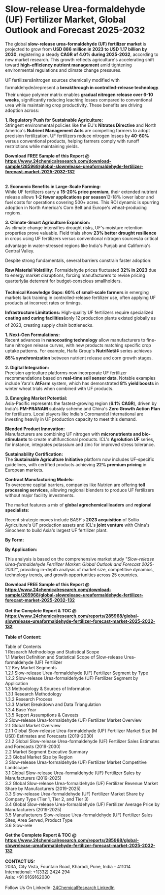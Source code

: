 <h1>Slow-release Urea-formaldehyde (UF) Fertilizer Market, Global Outlook and Forecast 2025-2032</h1><p>The global <strong>slow-release urea-formaldehyde (UF) fertilizer market</strong> is projected to grow from <strong>USD 886 million in 2023 to USD 1.17 billion by 2030</strong>, registering a steady <strong>CAGR of 4.0% during 2025-2032</strong>, according to new market research. This growth reflects agriculture's accelerating shift toward <strong>high-efficiency nutrient management</strong> amid tightening environmental regulations and climate change pressures.</p><p>UF fertilizersânitrogen sources chemically modified with formaldehydeârepresent a <strong>breakthrough in controlled-release technology</strong>. Their unique polymer matrix enables <strong>gradual nitrogen release over 6-10 weeks</strong>, significantly reducing leaching losses compared to conventional urea while maintaining crop productivity. These benefits are driving adoption across:</p><p><strong>1. Regulatory Push for Sustainable Agriculture:</strong><br>
Stringent environmental policies like the EU's <strong>Nitrates Directive</strong> and North America's <strong>Nutrient Management Acts</strong> are compelling farmers to adopt precision fertilization. UF fertilizers reduce nitrogen losses by <strong>40-60%</strong> versus conventional products, helping farmers comply with runoff restrictions while maintaining yields.</p><div><b>Download FREE Sample of this Report @ 
            <a href="https://www.24chemicalresearch.com/download-sample/285968/global-slowrelease-ureaformaldehyde-fertilizer-forecast-market-2025-2032-132">
            https://www.24chemicalresearch.com/download-sample/285968/global-slowrelease-ureaformaldehyde-fertilizer-forecast-market-2025-2032-132</a></b></div><br><p><strong>2. Economic Benefits in Large-Scale Farming:</strong><br>
While UF fertilizers carry a <strong>15-20% price premium</strong>, their extended nutrient release allows <strong>1-2 fewer applications per season</strong>12-18% lower labor and fuel costs for operations covering 500+ acres. This ROI dynamic is spurring adoption in North America's Corn Belt and Europe's wheat-producing regions.</p><p><strong>3. Climate-Smart Agriculture Expansion:</strong><br>
As climate change intensifies drought risks, UF's moisture retention properties prove valuable. Field trials show <strong>23% better drought resilience</strong> in crops using UF fertilizers versus conventional nitrogen sourcesâa critical advantage in water-stressed regions like India's Punjab and California's Central Valley.</p><p>Despite strong fundamentals, several barriers constrain faster adoption:</p><p><strong>Raw Material Volatility:</strong> Formaldehyde prices fluctuated <strong>32% in 2023</strong> due to energy market disruptions, forcing manufacturers to revise pricing quarterlyâa deterrent for budget-conscious smallholders.</p><p><strong>Technical Knowledge Gaps:</strong> <strong>60% of small-scale farmers</strong> in emerging markets lack training in controlled-release fertilizer use, often applying UF products at incorrect rates or timings.</p><p><strong>Infrastructure Limitations:</strong> High-quality UF fertilizers require specialized <strong>coating and curing facilities</strong>âonly 12 production plants existed globally as of 2023, creating supply chain bottlenecks.</p><p><strong>1. Next-Gen Formulations:</strong><br>
Recent advances in <strong>nanocoating technology</strong> allow manufacturers to fine-tune nitrogen release curves, with new products matching specific crop uptake patterns. For example, Haifa Group's <strong>NutriNetâ¢</strong> series achieves <strong>85% synchronization</strong> between nutrient release and corn growth stages.</p><p><strong>2. Digital Integration:</strong><br>
Precision agriculture platforms now incorporate UF fertilizer recommendations based on <strong>real-time soil sensor data</strong>. Notable examples include Yara's <strong>AtFarm</strong> system, which has demonstrated <strong>8% yield boosts</strong> in winter wheat trials when combined with UF products.</p><p><strong>3. Emerging Market Potential:</strong><br>
Asia-Pacific represents the fastest-growing region (<strong>6.1% CAGR</strong>), driven by India's <strong>PM-PRANAM</strong> subsidy scheme and China's <strong>Zero Growth Action Plan</strong> for fertilizers. Local players like India's Coromandel International are investing heavily in UF production capacity to meet this demand.</p><p><strong>Blended Product Innovation:</strong><br>
  Manufacturers are combining UF nitrogen with <strong>micronutrients and bio-stimulants</strong> to create multifunctional products. ICL's <strong>Agrolution UF</strong> series, for instance, integrates potassium and zinc for improved stress tolerance.</p><p><strong>Sustainability Certification:</strong><br>
  The <strong>Sustainable Agriculture Initiative</strong> platform now includes UF-specific guidelines, with certified products achieving <strong>22% premium pricing</strong> in European markets.</p><p><strong>Contract Manufacturing Models:</strong><br>
  To overcome capital barriers, companies like Nutrien are offering <strong>toll processing services</strong>, allowing regional blenders to produce UF fertilizers without major facility investments.</p><p>The market features a mix of <strong>global agrochemical leaders</strong> and <strong>regional specialists</strong>:</p><p>Recent strategic moves include BASF's <strong>2023 acquisition</strong> of Sollio Agriculture's UF production assets and ICL's <strong>joint venture</strong> with China's Sinochem to build Asia's largest UF fertilizer plant.</p><p><strong>By Form:</strong></p><p><strong>By Application:</strong></p><p>This analysis is based on the comprehensive market study <em>"Slow-release Urea-formaldehyde Fertilizer Market: Global Outlook and Forecast 2025-2032"</em>, providing in-depth analysis of market size, competitive dynamics, technology trends, and growth opportunities across 25 countries.</p><div><b>Download FREE Sample of this Report @ 
            <a href="https://www.24chemicalresearch.com/download-sample/285968/global-slowrelease-ureaformaldehyde-fertilizer-forecast-market-2025-2032-132">
            https://www.24chemicalresearch.com/download-sample/285968/global-slowrelease-ureaformaldehyde-fertilizer-forecast-market-2025-2032-132</a></b></div><br><div><b>Get the Complete Report & TOC @ 
            <a href="https://www.24chemicalresearch.com/reports/285968/global-slowrelease-ureaformaldehyde-fertilizer-forecast-market-2025-2032-132">
            https://www.24chemicalresearch.com/reports/285968/global-slowrelease-ureaformaldehyde-fertilizer-forecast-market-2025-2032-132</a></b></div><br>
            <b>Table of Content:</b><p>Table of Contents<br />
1 Research Methodology and Statistical Scope<br />
1.1 Market Definition and Statistical Scope of Slow-release Urea-formaldehyde (UF) Fertilizer<br />
1.2 Key Market Segments<br />
1.2.1 Slow-release Urea-formaldehyde (UF) Fertilizer Segment by Type<br />
1.2.2 Slow-release Urea-formaldehyde (UF) Fertilizer Segment by Application<br />
1.3 Methodology & Sources of Information<br />
1.3.1 Research Methodology<br />
1.3.2 Research Process<br />
1.3.3 Market Breakdown and Data Triangulation<br />
1.3.4 Base Year<br />
1.3.5 Report Assumptions & Caveats<br />
2 Slow-release Urea-formaldehyde (UF) Fertilizer Market Overview<br />
2.1 Global Market Overview<br />
2.1.1 Global Slow-release Urea-formaldehyde (UF) Fertilizer Market Size (M USD) Estimates and Forecasts (2019-2030)<br />
2.1.2 Global Slow-release Urea-formaldehyde (UF) Fertilizer Sales Estimates and Forecasts (2019-2030)<br />
2.2 Market Segment Executive Summary<br />
2.3 Global Market Size by Region<br />
3 Slow-release Urea-formaldehyde (UF) Fertilizer Market Competitive Landscape<br />
3.1 Global Slow-release Urea-formaldehyde (UF) Fertilizer Sales by Manufacturers (2019-2025)<br />
3.2 Global Slow-release Urea-formaldehyde (UF) Fertilizer Revenue Market Share by Manufacturers (2019-2025)<br />
3.3 Slow-release Urea-formaldehyde (UF) Fertilizer Market Share by Company Type (Tier 1, Tier 2, and Tier 3)<br />
3.4 Global Slow-release Urea-formaldehyde (UF) Fertilizer Average Price by Manufacturers (2019-2025)<br />
3.5 Manufacturers Slow-release Urea-formaldehyde (UF) Fertilizer Sales Sites, Area Served, Product Type<br />
3.6 Slow-rele</p><div><b>Get the Complete Report & TOC @ 
            <a href="https://www.24chemicalresearch.com/reports/285968/global-slowrelease-ureaformaldehyde-fertilizer-forecast-market-2025-2032-132">
            https://www.24chemicalresearch.com/reports/285968/global-slowrelease-ureaformaldehyde-fertilizer-forecast-market-2025-2032-132</a></b></div><br><b>CONTACT US:</b><br>
            203A, City Vista, Fountain Road, Kharadi, Pune, India - 411014<br>
            International: +1(332) 2424 294<br>
            Asia: +91 9169162030 <br><br>
            Follow Us On LinkedIn: <a href="https://www.linkedin.com/company/24chemicalresearch/">24ChemicalResearch LinkedIn</a>